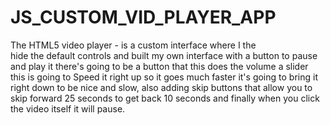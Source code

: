 # JS_CUSTOM_VID_PLAYER_APP
The HTML5 video player - is a custom interface where I the  
hide the default controls and built my own interface with a 
button to pause and play it there's going to be a button that 
this does the volume a slider this is going to Speed it right 
up so it goes much faster it's going to bring it right down to 
be nice and slow, also adding skip buttons that allow you to 
skip forward 25 seconds to get back 10 seconds and finally 
when you click the video itself it will pause.
